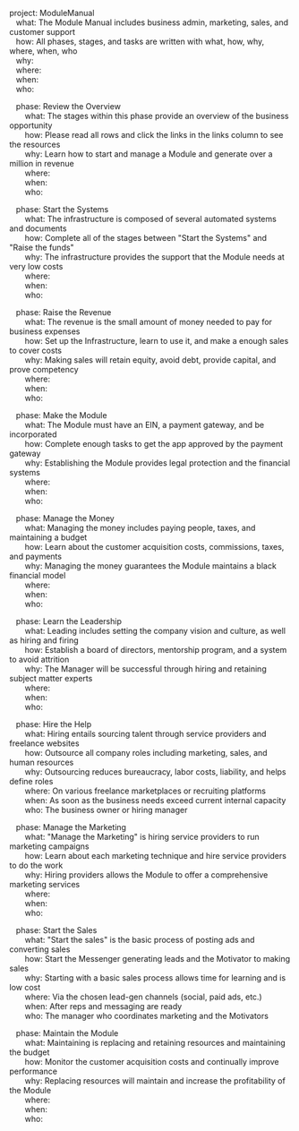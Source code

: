 project: ModuleManual <br>
&nbsp;&nbsp;&nbsp;what: The Module Manual includes business admin, marketing, sales, and customer support <br>
&nbsp;&nbsp;&nbsp;how: All phases, stages, and tasks are written with what, how, why, where, when, who <br>
&nbsp;&nbsp;&nbsp;why: <br>
&nbsp;&nbsp;&nbsp;where: <br>
&nbsp;&nbsp;&nbsp;when: <br>
&nbsp;&nbsp;&nbsp;who: <br>

&nbsp;&nbsp;&nbsp;phase: Review the Overview <br>
&nbsp;&nbsp;&nbsp;&nbsp;&nbsp;&nbsp;&nbsp;what: The stages within this phase provide an overview of the business opportunity <br>
&nbsp;&nbsp;&nbsp;&nbsp;&nbsp;&nbsp;&nbsp;how: Please read all rows and click the links in the links column to see the resources <br>
&nbsp;&nbsp;&nbsp;&nbsp;&nbsp;&nbsp;&nbsp;why: Learn how to start and manage a Module and generate over a million in revenue <br>
&nbsp;&nbsp;&nbsp;&nbsp;&nbsp;&nbsp;&nbsp;where: <br>
&nbsp;&nbsp;&nbsp;&nbsp;&nbsp;&nbsp;&nbsp;when: <br>
&nbsp;&nbsp;&nbsp;&nbsp;&nbsp;&nbsp;&nbsp;who: <br>

&nbsp;&nbsp;&nbsp;phase: Start the Systems <br>
&nbsp;&nbsp;&nbsp;&nbsp;&nbsp;&nbsp;&nbsp;what: The infrastructure is composed of several automated systems and documents <br>
&nbsp;&nbsp;&nbsp;&nbsp;&nbsp;&nbsp;&nbsp;how: Complete all of the stages between "Start the Systems" and "Raise the funds" <br>
&nbsp;&nbsp;&nbsp;&nbsp;&nbsp;&nbsp;&nbsp;why: The infrastructure provides the support that the Module needs at very low costs <br>
&nbsp;&nbsp;&nbsp;&nbsp;&nbsp;&nbsp;&nbsp;where: <br>
&nbsp;&nbsp;&nbsp;&nbsp;&nbsp;&nbsp;&nbsp;when: <br>
&nbsp;&nbsp;&nbsp;&nbsp;&nbsp;&nbsp;&nbsp;who: <br>

&nbsp;&nbsp;&nbsp;phase: Raise the Revenue <br>
&nbsp;&nbsp;&nbsp;&nbsp;&nbsp;&nbsp;&nbsp;what: The revenue is the small amount of money needed to pay for business expenses <br>
&nbsp;&nbsp;&nbsp;&nbsp;&nbsp;&nbsp;&nbsp;how: Set up the Infrastructure, learn to use it, and make a enough sales to cover costs <br>
&nbsp;&nbsp;&nbsp;&nbsp;&nbsp;&nbsp;&nbsp;why: Making sales will retain equity, avoid debt, provide capital, and prove competency <br>
&nbsp;&nbsp;&nbsp;&nbsp;&nbsp;&nbsp;&nbsp;where: <br>
&nbsp;&nbsp;&nbsp;&nbsp;&nbsp;&nbsp;&nbsp;when: <br>
&nbsp;&nbsp;&nbsp;&nbsp;&nbsp;&nbsp;&nbsp;who: <br>

&nbsp;&nbsp;&nbsp;phase: Make the Module <br>
&nbsp;&nbsp;&nbsp;&nbsp;&nbsp;&nbsp;&nbsp;what: The Module must have an EIN, a payment gateway, and be incorporated <br>
&nbsp;&nbsp;&nbsp;&nbsp;&nbsp;&nbsp;&nbsp;how: Complete enough tasks to get the app approved by the payment gateway <br>
&nbsp;&nbsp;&nbsp;&nbsp;&nbsp;&nbsp;&nbsp;why: Establishing the Module provides legal protection and the financial systems <br>
&nbsp;&nbsp;&nbsp;&nbsp;&nbsp;&nbsp;&nbsp;where: <br>
&nbsp;&nbsp;&nbsp;&nbsp;&nbsp;&nbsp;&nbsp;when: <br>
&nbsp;&nbsp;&nbsp;&nbsp;&nbsp;&nbsp;&nbsp;who: <br>

&nbsp;&nbsp;&nbsp;phase: Manage the Money <br>
&nbsp;&nbsp;&nbsp;&nbsp;&nbsp;&nbsp;&nbsp;what: Managing the money includes paying people, taxes, and maintaining a budget <br>
&nbsp;&nbsp;&nbsp;&nbsp;&nbsp;&nbsp;&nbsp;how: Learn about the customer acquisition costs, commissions, taxes, and payments <br>
&nbsp;&nbsp;&nbsp;&nbsp;&nbsp;&nbsp;&nbsp;why: Managing the money guarantees the Module maintains a black financial model <br>
&nbsp;&nbsp;&nbsp;&nbsp;&nbsp;&nbsp;&nbsp;where: <br>
&nbsp;&nbsp;&nbsp;&nbsp;&nbsp;&nbsp;&nbsp;when: <br>
&nbsp;&nbsp;&nbsp;&nbsp;&nbsp;&nbsp;&nbsp;who: <br>

&nbsp;&nbsp;&nbsp;phase: Learn the Leadership <br>
&nbsp;&nbsp;&nbsp;&nbsp;&nbsp;&nbsp;&nbsp;what: Leading includes setting the company vision and culture, as well as hiring and firing <br>
&nbsp;&nbsp;&nbsp;&nbsp;&nbsp;&nbsp;&nbsp;how: Establish a board of directors, mentorship program, and a system to avoid attrition <br>
&nbsp;&nbsp;&nbsp;&nbsp;&nbsp;&nbsp;&nbsp;why: The Manager will be successful through hiring and retaining subject matter experts <br>
&nbsp;&nbsp;&nbsp;&nbsp;&nbsp;&nbsp;&nbsp;where: <br>
&nbsp;&nbsp;&nbsp;&nbsp;&nbsp;&nbsp;&nbsp;when: <br>
&nbsp;&nbsp;&nbsp;&nbsp;&nbsp;&nbsp;&nbsp;who: <br>

&nbsp;&nbsp;&nbsp;phase: Hire the Help <br>
&nbsp;&nbsp;&nbsp;&nbsp;&nbsp;&nbsp;&nbsp;what: Hiring entails sourcing talent through service providers and freelance websites <br>
&nbsp;&nbsp;&nbsp;&nbsp;&nbsp;&nbsp;&nbsp;how: Outsource all company roles including marketing, sales, and human resources <br>
&nbsp;&nbsp;&nbsp;&nbsp;&nbsp;&nbsp;&nbsp;why: Outsourcing reduces bureaucracy, labor costs, liability, and helps define roles <br>
&nbsp;&nbsp;&nbsp;&nbsp;&nbsp;&nbsp;&nbsp;where: On various freelance marketplaces or recruiting platforms <br>
&nbsp;&nbsp;&nbsp;&nbsp;&nbsp;&nbsp;&nbsp;when: As soon as the business needs exceed current internal capacity <br>
&nbsp;&nbsp;&nbsp;&nbsp;&nbsp;&nbsp;&nbsp;who: The business owner or hiring manager <br>

&nbsp;&nbsp;&nbsp;phase: Manage the Marketing <br>
&nbsp;&nbsp;&nbsp;&nbsp;&nbsp;&nbsp;&nbsp;what: "Manage the Marketing" is hiring service providers to run marketing campaigns <br>
&nbsp;&nbsp;&nbsp;&nbsp;&nbsp;&nbsp;&nbsp;how: Learn about each marketing technique and hire service providers to do the work <br>
&nbsp;&nbsp;&nbsp;&nbsp;&nbsp;&nbsp;&nbsp;why: Hiring providers allows the Module to offer a comprehensive marketing services <br>
&nbsp;&nbsp;&nbsp;&nbsp;&nbsp;&nbsp;&nbsp;where: <br>
&nbsp;&nbsp;&nbsp;&nbsp;&nbsp;&nbsp;&nbsp;when: <br>
&nbsp;&nbsp;&nbsp;&nbsp;&nbsp;&nbsp;&nbsp;who: <br>

&nbsp;&nbsp;&nbsp;phase: Start the Sales <br>
&nbsp;&nbsp;&nbsp;&nbsp;&nbsp;&nbsp;&nbsp;what: "Start the sales" is the basic process of posting ads and converting sales <br>
&nbsp;&nbsp;&nbsp;&nbsp;&nbsp;&nbsp;&nbsp;how: Start the Messenger generating leads and the Motivator to making sales <br>
&nbsp;&nbsp;&nbsp;&nbsp;&nbsp;&nbsp;&nbsp;why: Starting with a basic sales process allows time for learning and is low cost <br>
&nbsp;&nbsp;&nbsp;&nbsp;&nbsp;&nbsp;&nbsp;where: Via the chosen lead-gen channels (social, paid ads, etc.) <br>
&nbsp;&nbsp;&nbsp;&nbsp;&nbsp;&nbsp;&nbsp;when: After reps and messaging are ready <br>
&nbsp;&nbsp;&nbsp;&nbsp;&nbsp;&nbsp;&nbsp;who: The manager who coordinates marketing and the Motivators <br>

&nbsp;&nbsp;&nbsp;phase: Maintain the Module <br>
&nbsp;&nbsp;&nbsp;&nbsp;&nbsp;&nbsp;&nbsp;what: Maintaining is replacing and retaining resources and maintaining the budget <br>
&nbsp;&nbsp;&nbsp;&nbsp;&nbsp;&nbsp;&nbsp;how: Monitor the customer acquisition costs and continually improve performance <br>
&nbsp;&nbsp;&nbsp;&nbsp;&nbsp;&nbsp;&nbsp;why: Replacing resources will maintain and increase the profitability of the Module <br>
&nbsp;&nbsp;&nbsp;&nbsp;&nbsp;&nbsp;&nbsp;where: <br>
&nbsp;&nbsp;&nbsp;&nbsp;&nbsp;&nbsp;&nbsp;when: <br>
&nbsp;&nbsp;&nbsp;&nbsp;&nbsp;&nbsp;&nbsp;who: <br>
